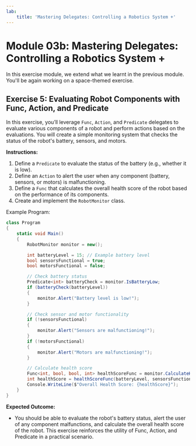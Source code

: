 ```yaml
---
lab:
    title: 'Mastering Delegates: Controlling a Robotics System +'
---
```

# Module 03b: Mastering Delegates: Controlling a Robotics System +
In this exercise module, we extend what we learnt in the previous module. You'll be again working on a space-themed exercise.

## Exercise 5: Evaluating Robot Components with Func, Action, and Predicate
In this exercise, you’ll leverage `Func`, `Action`, and `Predicate` delegates to evaluate various components of a robot and perform actions based on the evaluations. You will create a simple monitoring system that checks the status of the robot's battery, sensors, and motors.

**Instructions:**
1. Define a `Predicate` to evaluate the status of the battery (e.g., whether it is low).
2. Define an `Action` to alert the user when any component (battery, sensors, or motors) is malfunctioning.
3. Define a `Func` that calculates the overall health score of the robot based on the performance of its components.
4. Create and implement the `RobotMonitor` class.

Example Program:
```csharp
class Program
{
    static void Main()
    {
        RobotMonitor monitor = new();

        int batteryLevel = 15; // Example battery level
        bool sensorsFunctional = true;
        bool motorsFunctional = false;

        // Check battery status
        Predicate<int> batteryCheck = monitor.IsBatteryLow;
        if (batteryCheck(batteryLevel))
        {
            monitor.Alert("Battery level is low!");
        }

        // Check sensor and motor functionality
        if (!sensorsFunctional)
        {
            monitor.Alert("Sensors are malfunctioning!");
        }
        if (!motorsFunctional)
        {
            monitor.Alert("Motors are malfunctioning!");
        }

        // Calculate health score
        Func<int, bool, bool, int> healthScoreFunc = monitor.CalculateHealthScore;
        int healthScore = healthScoreFunc(batteryLevel, sensorsFunctional, motorsFunctional);
        Console.WriteLine($"Overall Health Score: {healthScore}");
    }
}
```

**Expected Outcome:**
- You should be able to evaluate the robot's battery status, alert the user of any component malfunctions, and calculate the overall health score of the robot. This exercise reinforces the utility of Func, Action, and Predicate in a practical scenario.
